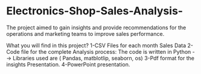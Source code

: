 # Electronics-Shop-Sales-Analysis-
The project aimed to gain insights and provide recommendations for the operations and marketing teams to improve sales performance.

What you will find in this project?
1-CSV Files for each month Sales Data
2-Code file for the complete Analysis process: The code is written in Python --> Libraries used are ( Pandas, matblotlip, seaborn, os) 
3-Pdf format for the insights Presentation.
4-PowerPoint presentation.
